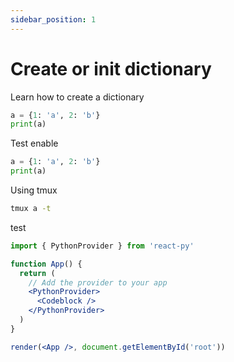 ```yaml
---
sidebar_position: 1
---
```


# Create or init dictionary

Learn how to create a dictionary

```python
a = {1: 'a', 2: 'b'}
print(a)
```

Test enable

```python enablePythonEditor
a = {1: 'a', 2: 'b'}
print(a)
```

Using tmux

```bash
tmux a -t
```

test

```jsx
import { PythonProvider } from 'react-py'

function App() {
  return (
    // Add the provider to your app
    <PythonProvider>
      <Codeblock />
    </PythonProvider>
  )
}

render(<App />, document.getElementById('root'))
```

